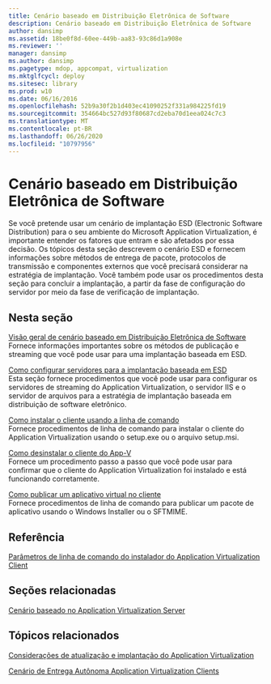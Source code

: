 ```yaml
---
title: Cenário baseado em Distribuição Eletrônica de Software
description: Cenário baseado em Distribuição Eletrônica de Software
author: dansimp
ms.assetid: 18be0f8d-60ee-449b-aa83-93c86d1a908e
ms.reviewer: ''
manager: dansimp
ms.author: dansimp
ms.pagetype: mdop, appcompat, virtualization
ms.mktglfcycl: deploy
ms.sitesec: library
ms.prod: w10
ms.date: 06/16/2016
ms.openlocfilehash: 52b9a30f2b1d403ec41090252f331a984225fd19
ms.sourcegitcommit: 354664bc527d93f80687cd2eba70d1eea024c7c3
ms.translationtype: MT
ms.contentlocale: pt-BR
ms.lasthandoff: 06/26/2020
ms.locfileid: "10797956"
---
```

# Cenário baseado em Distribuição Eletrônica de Software


Se você pretende usar um cenário de implantação ESD (Electronic Software Distribution) para o seu ambiente do Microsoft Application Virtualization, é importante entender os fatores que entram e são afetados por essa decisão. Os tópicos desta seção descrevem o cenário ESD e fornecem informações sobre métodos de entrega de pacote, protocolos de transmissão e componentes externos que você precisará considerar na estratégia de implantação. Você também pode usar os procedimentos desta seção para concluir a implantação, a partir da fase de configuração do servidor por meio da fase de verificação de implantação.

## Nesta seção


<a href="" id="electronic-software-distribution-based-scenario-overview"></a>[Visão geral de cenário baseado em Distribuição Eletrônica de Software](electronic-software-distribution-based-scenario-overview.md)  
Fornece informações importantes sobre os métodos de publicação e streaming que você pode usar para uma implantação baseada em ESD.

<a href="" id="how-to-configure-servers-for-esd-based-deployment"></a>[Como configurar servidores para a implantação baseada em ESD](how-to-configure-servers-for-esd-based-deployment.md)  
Esta seção fornece procedimentos que você pode usar para configurar os servidores de streaming do Application Virtualization, o servidor IIS e o servidor de arquivos para a estratégia de implantação baseada em distribuição de software eletrônico.

<a href="" id="how-to-install-the-client-by-using-the-command-line"></a>[Como instalar o cliente usando a linha de comando](how-to-install-the-client-by-using-the-command-line-new.md)  
Fornece procedimentos de linha de comando para instalar o cliente do Application Virtualization usando o setup.exe ou o arquivo setup.msi.

<a href="" id="how-to-uninstall-the-app-v-client"></a>[Como desinstalar o cliente do App-V](how-to-uninstall-the-app-v-client.md)  
Fornece um procedimento passo a passo que você pode usar para confirmar que o cliente do Application Virtualization foi instalado e está funcionando corretamente.

<a href="" id="how-to-publish-a-virtual-application-on-the-client"></a>[Como publicar um aplicativo virtual no cliente](how-to-publish-a-virtual-application-on-the-client.md)  
Fornece procedimentos de linha de comando para publicar um pacote de aplicativo usando o Windows Installer ou o SFTMIME.

## Referência


[Parâmetros de linha de comando do instalador do Application Virtualization Client](application-virtualization-client-installer-command-line-parameters.md)

## Seções relacionadas


[Cenário baseado no Application Virtualization Server](application-virtualization-server-based-scenario.md)

## Tópicos relacionados


[Considerações de atualização e implantação do Application Virtualization](application-virtualization-deployment-and-upgrade-considerations.md)

[Cenário de Entrega Autônoma Application Virtualization Clients](stand-alone-delivery-scenario-for-application-virtualization-clients.md)

 

 





